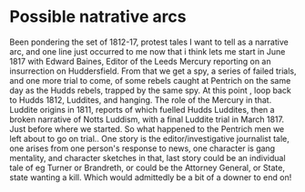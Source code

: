 # Possible natrative arcs

Been pondering  the set of 1812-17, protest tales I want to tell as a narrative arc, and one line just occurred to me now that i think lets me start in June 1817 with Edward Baines, Editor of the Leeds Mercury reporting on an insurrection on Huddersfield. From that we get a spy, a series of failed trials, and one more trial to come, of some rebels caught at Pentrich on the same day as the Hudds rebels, trapped by the same spy. At this point , loop back to Hudds 1812, Luddites, and hanging. The role of the Mercury in that. Luddite origins in 1811, reports of which fuelled Hudds Luddites, then a broken narrative of Notts Luddism, with a final Luddite trial in March 1817. Just before where we started. So what happened to the Pentrich men we left about to go on trial.. One story is the editor/investigative journalist tale, one arises from one person's response to news, one character is gang mentality, and character sketches in that, last story could be an individual tale of eg Turner or Brandreth, or could be the Attorney General, or State, state wanting a kill. Which would admittedly be a bit of a downer to end on!
